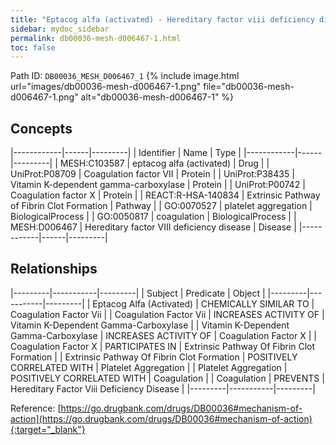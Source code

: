 ```yaml
---
title: "Eptacog alfa (activated) - Hereditary factor viii deficiency disease"
sidebar: mydoc_sidebar
permalink: db00036-mesh-d006467-1.html
toc: false 
---
```



Path ID: `DB00036_MESH_D006467_1`
{% include image.html url="images/db00036-mesh-d006467-1.png" file="db00036-mesh-d006467-1.png" alt="db00036-mesh-d006467-1" %}

## Concepts

|------------|------|---------|
| Identifier | Name | Type    |
|------------|------|---------|
| MESH:C103587 | eptacog alfa (activated) | Drug |
| UniProt:P08709 | Coagulation factor VII | Protein |
| UniProt:P38435 | Vitamin K-dependent gamma-carboxylase | Protein |
| UniProt:P00742 | Coagulation factor X | Protein |
| REACT:R-HSA-140834 | Extrinsic Pathway of Fibrin Clot Formation | Pathway |
| GO:0070527 | platelet aggregation | BiologicalProcess |
| GO:0050817 | coagulation | BiologicalProcess |
| MESH:D006467 | Hereditary factor VIII deficiency disease | Disease |
|------------|------|---------|

## Relationships

|---------|-----------|---------|
| Subject | Predicate | Object  |
|---------|-----------|---------|
| Eptacog Alfa (Activated) | CHEMICALLY SIMILAR TO | Coagulation Factor Vii |
| Coagulation Factor Vii | INCREASES ACTIVITY OF | Vitamin K-Dependent Gamma-Carboxylase |
| Vitamin K-Dependent Gamma-Carboxylase | INCREASES ACTIVITY OF | Coagulation Factor X |
| Coagulation Factor X | PARTICIPATES IN | Extrinsic Pathway Of Fibrin Clot Formation |
| Extrinsic Pathway Of Fibrin Clot Formation | POSITIVELY CORRELATED WITH | Platelet Aggregation |
| Platelet Aggregation | POSITIVELY CORRELATED WITH | Coagulation |
| Coagulation | PREVENTS | Hereditary Factor Viii Deficiency Disease |
|---------|-----------|---------|

Reference: [https://go.drugbank.com/drugs/DB00036#mechanism-of-action](https://go.drugbank.com/drugs/DB00036#mechanism-of-action){:target="_blank"}